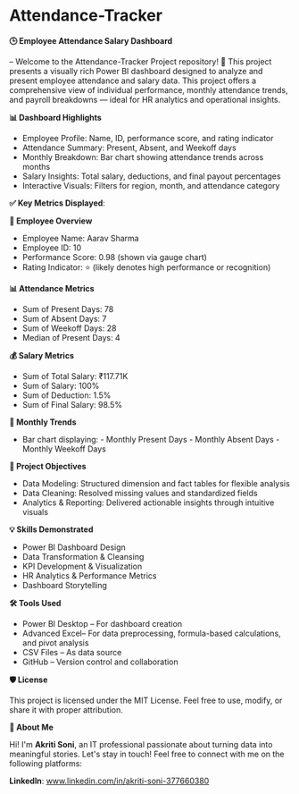 # Attendance-Tracker
**🕒 Employee Attendance Salary Dashboard** 

– Welcome to the Attendance-Tracker Project repository! 🚀 This project presents a visually rich Power BI dashboard designed to analyze and present employee attendance and salary data. This project offers a comprehensive view of individual performance, monthly attendance trends, and payroll breakdowns — ideal for HR analytics and operational insights.

**📊 Dashboard Highlights**
 - Employee Profile: Name, ID, performance score, and rating indicator
 - Attendance Summary: Present, Absent, and Weekoff days
 - Monthly Breakdown: Bar chart showing attendance trends across months
 - Salary Insights: Total salary, deductions, and final payout percentages
 - Interactive Visuals: Filters for region, month, and attendance category

**✅ Key Metrics Displayed**:

**📌 Employee Overview**

- Employee Name: Aarav Sharma
- Employee ID: 10
- Performance Score: 0.98 (shown via gauge chart)
- Rating Indicator: ⭐ (likely denotes high performance or recognition)

**📊 Attendance Metrics**

- Sum of Present Days: 78
- Sum of Absent Days: 7
- Sum of Weekoff Days: 28
- Median of Present Days: 4

**💰 Salary Metrics**

- Sum of Total Salary: ₹117.71K
- Sum of Salary: 100%
- Sum of Deduction: 1.5%
- Sum of Final Salary: 98.5%

**📅 Monthly Trends**
- Bar chart displaying:
      - Monthly Present Days
      - Monthly Absent Days
      - Monthly Weekoff Days

**🧠 Project Objectives**

- Data Modeling: Structured dimension and fact tables for flexible analysis
- Data Cleaning: Resolved missing values and standardized fields
- Analytics & Reporting: Delivered actionable insights through intuitive visuals

**💡 Skills Demonstrated**
- Power BI Dashboard Design
- Data Transformation & Cleansing
- KPI Development & Visualization
- HR Analytics & Performance Metrics
- Dashboard Storytelling

**🛠️ Tools Used**
- Power BI Desktop – For dashboard creation
- Advanced Excel– For data preprocessing, formula-based calculations, and pivot analysis
- CSV Files – As data source
- GitHub – Version control and collaboration


**🛡️ License**

This project is licensed under the MIT License. Feel free to use, modify, or share it with proper attribution.

**🌟 About Me**

Hi! I'm **Akriti Soni**, an IT professional passionate about turning data into meaningful stories.
Let's stay in touch! Feel free to connect with me on the following platforms:

**Linkedln**: www.linkedin.com/in/akriti-soni-377660380






